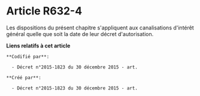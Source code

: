 # Article R632-4

Les dispositions du présent chapitre s'appliquent aux canalisations d'intérêt général quelle que soit la date de leur décret
d'autorisation.

**Liens relatifs à cet article**

	**Codifié par**:

	  - Décret n°2015-1823 du 30 décembre 2015 - art.

	**Créé par**:

	  - Décret n°2015-1823 du 30 décembre 2015 - art.
